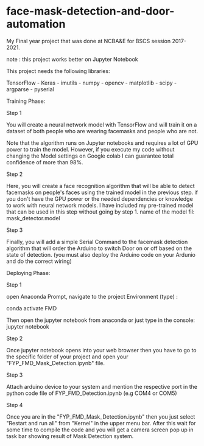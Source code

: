 # face-mask-detection-and-door-automation
My Final year project that was done at NCBA&amp;E for BSCS session 2017-2021.

note : this project works better on Jupyter Notebook

This project needs the following libraries:

TensorFlow - Keras - imutils - numpy - opencv - matplotlib - scipy - argparse - pyserial

Training Phase:

Step 1

You will create a neural network model with TensorFlow and will train it on a dataset of both people who are wearing facemasks and people who are not.

Note that the algorithm runs on Jupyter notebooks and requires a lot of GPU power to train the model. However, if you execute my code without changing the Model settings on Google colab I can guarantee total confidence of more than 98%.

Step 2

Here, you will create a face recognition algorithm that will be able to detect facemasks on people's faces using the trained model in the previous step. if you don't have the GPU power or the needed dependencies or knowledge to work with neural network models. I have included my pre-trained model that can be used in this step without going by step 1. name of the model fil: mask_detector.model

Step 3

Finally, you will add a simple Serial Command to the facemask detection algorithm that will order the Arduino to switch Door on or off based on the state of detection. (you must also deploy the Arduino code on your Ardunio and do the correct wiring)

Deploying Phase:

Step 1

open Anaconda Prompt, navigate to the project Environment (type) :

conda activate FMD

Then open the jupyter notebook from anaconda or just type in the console:
jupyter notebook
 
Step 2

Once jupyter notebook opens into your web browser then you have to go to the specific folder of your project and open your "FYP_FMD_Mask_Detection.ipynb" file.

Step 3

Attach arduino device to your system and mention the respective port in the python code file of FYP_FMD_Detection.ipynb (e.g COM4 or COM5)

Step 4

Once you are in the "FYP_FMD_Mask_Detection.ipynb" then you just select "Restart and run all" from "Kernel" in the upper menu bar.
After this wait for some time to compile the code and you will get a camera screen pop up in task bar showing result of Mask Detection system.


